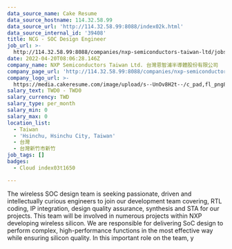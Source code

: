 ```yaml
---
data_source_name: Cake Resume
data_source_hostname: 114.32.58.99
data_source_url: 'http://114.32.58.99:8088/index02k.html'
data_source_internal_id: '39408'
title: NCG - SOC Design Engineer
job_url: >-
  http://114.32.58.99:8088/companies/nxp-semiconductors-taiwan-ltd/jobs/ncg-soc-design-engineer
date: 2022-04-20T08:06:28.146Z
company_name: NXP Semiconductors Taiwan Ltd. 台灣恩智浦半導體股份有限公司
company_page_url: 'http://114.32.58.99:8088/companies/nxp-semiconductors-taiwan-ltd'
company_logo_url: >-
  https://media.cakeresume.com/image/upload/s--UnOv8H2t--/c_pad,fl_png8,h_200,w_200/v1599814341/dkdmmr85k3jtx8zsiw80.png
salary_text: TWD0 - TWD0
salary_currency: TWD
salary_type: per_month
salary_min: 0
salary_max: 0
location_list:
  - Taiwan
  - 'Hsinchu, Hsinchu City, Taiwan'
  - 台灣
  - 台灣新竹市新竹
job_tags: []
badges:
  - Cloud index03t1650

---
```


The wireless SOC design team is seeking passionate, driven and intellectually curious engineers to join our development team covering, RTL coding, IP integration, design quality assurance, synthesis and STA for our projects. This team will be involved in numerous projects within NXP developing wireless silicon. We are responsible for delivering SoC design to perform complex, high-performance functions in the most effective way while ensuring silicon quality. In this important role on the team, y